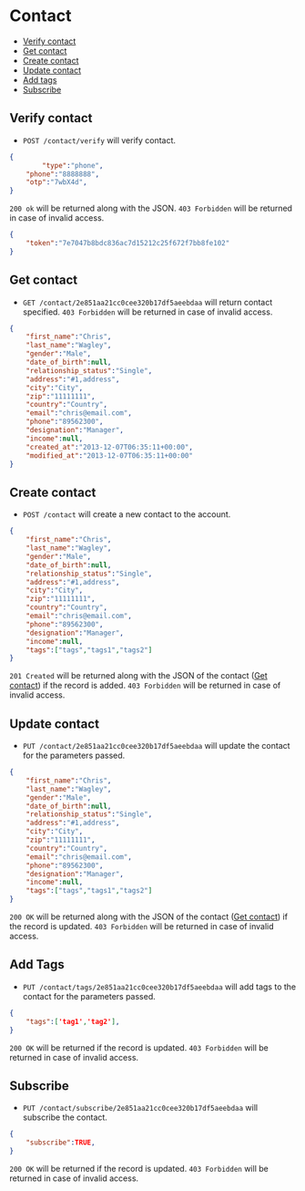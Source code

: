 Contact
====================

* [Verify contact](#verify-contact)
* [Get contact](#get-contact)
* [Create contact](#create-contact)
* [Update contact](#update-contact)
* [Add tags](#add-tags)
* [Subscribe](#subscribe)



Verify contact
----------------

* `POST /contact/verify` will verify contact.

```json
{
    	"type":"phone",
	"phone":"8888888",
	"otp":"7wbX4d",
}
```

`200 ok` will be returned along with the JSON. `403 Forbidden` will be returned in case of invalid access.

```json
{
	"token":"7e7047b8bdc836ac7d15212c25f672f7bb8fe102"
}
```

Get  contact
----------------

* `GET /contact/2e851aa21cc0cee320b17df5aeebdaa` will return contact specified. `403 Forbidden` will be returned in case of invalid access.

```json
{
	"first_name":"Chris",
	"last_name":"Wagley",
	"gender":"Male",
	"date_of_birth":null,
	"relationship_status":"Single",
	"address":"#1,address",
	"city":"City",
	"zip":"11111111",
	"country":"Country",
	"email":"chris@email.com",
	"phone":"89562300",
	"designation":"Manager",
	"income":null,
	"created_at":"2013-12-07T06:35:11+00:00",
	"modified_at":"2013-12-07T06:35:11+00:00"
}
```
Create contact
----------------

* `POST /contact` will create a new contact to the account.

```json
{
	"first_name":"Chris",
	"last_name":"Wagley",
	"gender":"Male",
	"date_of_birth":null,
	"relationship_status":"Single",
	"address":"#1,address",
	"city":"City",
	"zip":"11111111",
	"country":"Country",
	"email":"chris@email.com",
	"phone":"89562300",
	"designation":"Manager",
	"income":null,
	"tags":["tags","tags1","tags2"]
}
```

`201 Created` will be returned along with the JSON of the contact ([Get contact](#get-contact)) if the record is added. `403 Forbidden` will be returned in case of invalid access.


Update contact
----------------

* `PUT /contact/2e851aa21cc0cee320b17df5aeebdaa` will update the contact for the parameters passed.

```json
{
	"first_name":"Chris",
	"last_name":"Wagley",
	"gender":"Male",
	"date_of_birth":null,
	"relationship_status":"Single",
	"address":"#1,address",
	"city":"City",
	"zip":"11111111",
	"country":"Country",
	"email":"chris@email.com",
	"phone":"89562300",
	"designation":"Manager",
	"income":null,
	"tags":["tags","tags1","tags2"]
}
```
`200 OK` will be returned along with the JSON of the contact ([Get contact](#get-contact)) if the record is updated. `403 Forbidden` will be returned in case of invalid access.


Add Tags
----------------

* `PUT /contact/tags/2e851aa21cc0cee320b17df5aeebdaa` will add tags to the contact for the parameters passed.

```json
{
	"tags":['tag1','tag2'],
}
```
`200 OK` will be returned if the record is updated. `403 Forbidden` will be returned in case of invalid access.

Subscribe
----------------

* `PUT /contact/subscribe/2e851aa21cc0cee320b17df5aeebdaa` will subscribe the contact.

```json
{
	"subscribe":TRUE,
}
```
`200 OK` will be returned if the record is updated. `403 Forbidden` will be returned in case of invalid access.


